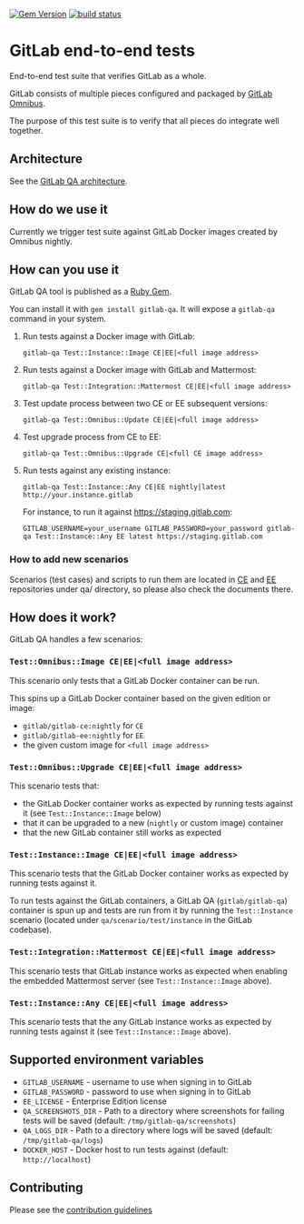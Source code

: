 [![Gem Version](https://badge.fury.io/rb/gitlab-qa.svg)](https://rubygems.org/gems/gitlab-qa)
[![build status](https://gitlab.com/gitlab-org/gitlab-qa/badges/master/build.svg)](https://gitlab.com/gitlab-org/gitlab-qa/pipelines)

# GitLab end-to-end tests

End-to-end test suite that verifies GitLab as a whole.

GitLab consists of multiple pieces configured and packaged by
[GitLab Omnibus](https://gitlab.com/gitlab-org/omnibus-gitlab).

The purpose of this test suite is to verify that all pieces do integrate well together.

## Architecture

See the [GitLab QA architecture](/docs/architecture.md).

## How do we use it

Currently we trigger test suite against GitLab Docker images created by Omnibus nightly.

## How can you use it

GitLab QA tool is published as a [Ruby Gem](https://rubygems.org/gems/gitlab-qa).

You can install it with `gem install gitlab-qa`. It will expose a `gitlab-qa`
command in your system.

1. Run tests against a Docker image with GitLab:

    `gitlab-qa Test::Instance::Image CE|EE|<full image address>`

1. Run tests against a Docker image with GitLab and Mattermost:

    `gitlab-qa Test::Integration::Mattermost CE|EE|<full image address>`

1. Test update process between two CE or EE subsequent versions:

    `gitlab-qa Test::Omnibus::Update CE|EE|<full image address>`

1. Test upgrade process from CE to EE:

    `gitlab-qa Test::Omnibus::Upgrade CE|<full CE image address>`

1. Run tests against any existing instance:

    `gitlab-qa Test::Instance::Any CE|EE nightly|latest http://your.instance.gitlab`

    For instance, to run it against https://staging.gitlab.com:

    `GITLAB_USERNAME=your_username GITLAB_PASSWORD=your_password gitlab-qa Test::Instance::Any EE latest https://staging.gitlab.com`

### How to add new scenarios

Scenarios (test cases) and scripts to run them are located in
[CE](https://gitlab.com/gitlab-org/gitlab-ce/tree/master/qa) and
[EE](https://gitlab.com/gitlab-org/gitlab-ee/tree/master/qa)
repositories under qa/ directory, so please also check the documents there.

## How does it work?

GitLab QA handles a few scenarios:

### `Test::Omnibus::Image CE|EE|<full image address>`

This scenario only tests that a GitLab Docker container can be run.

This spins up a GitLab Docker container based on the given edition or image:
  - `gitlab/gitlab-ce:nightly` for `CE`
  - `gitlab/gitlab-ee:nightly` for `EE`
  - the given custom image for `<full image address>`

### `Test::Omnibus::Upgrade CE|EE|<full image address>`

This scenario tests that:

- the GitLab Docker container works as expected by running tests against it (see
  `Test::Instance::Image` below)
- that it can be upgraded to a new (`nightly` or custom image) container
- that the new GitLab container still works as expected

### `Test::Instance::Image CE|EE|<full image address>`

This scenario tests that the GitLab Docker container works as expected by
running tests against it.

To run tests against the GitLab containers, a GitLab QA (`gitlab/gitlab-qa`)
container is spun up and tests are run from it by running the `Test::Instance`
scenario (located under `qa/scenario/test/instance` in the GitLab codebase).

### `Test::Integration::Mattermost CE|EE|<full image address>`

This scenario tests that GitLab instance works as expected when
enabling the embedded Mattermost server (see `Test::Instance::Image`
above).

### `Test::Instance::Any CE|EE|<full image address>`

This scenario tests that the any GitLab instance works as expected by running
tests against it (see `Test::Instance::Image` above).

## Supported environment variables

* `GITLAB_USERNAME` - username to use when signing in to GitLab
* `GITLAB_PASSWORD` - password to use when signing in to GitLab
* `EE_LICENSE` - Enterprise Edition license
* `QA_SCREENSHOTS_DIR` - Path to a directory where screenshots for failing tests
  will be saved (default: `/tmp/gitlab-qa/screenshots`)
* `QA_LOGS_DIR` - Path to a directory where logs will be saved (default:
  `/tmp/gitlab-qa/logs`)
* `DOCKER_HOST` - Docker host to run tests against (default: `http://localhost`)

## Contributing

Please see the [contribution guidelines](CONTRIBUTING.md)
